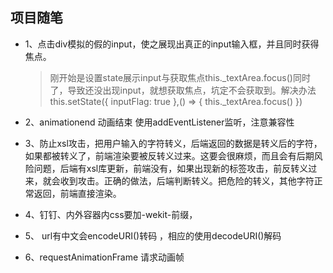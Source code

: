## 项目随笔
+ 1、点击div模拟的假的input，使之展现出真正的input输入框，并且同时获得焦点。
  > 刚开始是设置state展示input与获取焦点this._textArea.focus()同时了，导致还没出现input，就想获取焦点，坑定不会获取到。解决办法
  > this.setState({
        inputFlag: true
       },() => {
        this._textArea.focus()
       })
       
+ 2、animationend 动画结束 使用addEventListener监听，注意兼容性
+ 3、防止xsl攻击，把用户输入的字符转义，后端返回的数据是转义后的字符，如果都被转义了，前端渲染要被反转义过来。这要会很麻烦，而且会有后期风险问题，后端有xsl库更新，前端没有，如果出现新的标签攻击，前反转义过来，就会收到攻击。正确的做法，后端判断转义。把危险的转义，其他字符正常返回，前端直接渲染。
+ 4、钉钉、内外容器内css要加-wekit-前缀，
+ 5、 url有中文会encodeURI()转码 ，相应的使用decodeURI()解码
+ 6、requestAnimationFrame 请求动画帧
